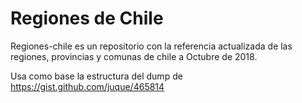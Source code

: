 # Regiones de Chile

Regiones-chile es un repositorio con la referencia actualizada de las regiones, provincias y comunas de chile a Octubre de 2018.

Usa como base la estructura del dump de https://gist.github.com/juque/465814
  
